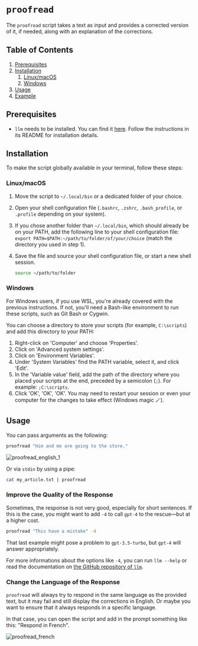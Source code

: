 # `proofread`

The `proofread` script takes a text as input and provides a corrected version of it, if needed, along with an explanation of the corrections.

<!-- TOC -->
## Table of Contents

1. [Prerequisites](#prerequisites)
1. [Installation](#installation)
    1. [Linux/macOS](#linuxmacos)
    1. [Windows](#windows)
1. [Usage](#usage)
1. [Example](#example)
<!-- /TOC -->

## Prerequisites

* `llm` needs to be installed. You can find it [here](https://github.com/simonw/llm). Follow the instructions in its README for installation details.

## Installation

To make the script globally available in your terminal, follow these steps:

### Linux/macOS

1. Move the script to `~/.local/bin` or a dedicated folder of your choice.
1. Open your shell configuration file (`.bashrc`, `.zshrc`, `.bash_profile`, or `.profile` depending on your system).
1. If you chose another folder than `~/.local/bin`, which should already be on your PATH, add the following line to your shell configuration file: `export PATH=$PATH:~/path/to/folder/of/your/choice` (match the directory you used in step 1).
1. Save the file and source your shell configuration file, or start a new shell session.

    ```bash
    source ~/path/to/folder
    ```

### Windows

For Windows users, if you use WSL, you're already covered with the previous instructions. If not, you'll need a Bash-like environment to run these scripts, such as Git Bash or Cygwin. 

You can choose a directory to store your scripts (for example, `C:\scripts`) and add this directory to your PATH:

1. Right-click on 'Computer' and choose 'Properties'.
1. Click on 'Advanced system settings'.
1. Click on 'Environment Variables'.
1. Under 'System Variables' find the PATH variable, select it, and click 'Edit'.
1. In the 'Variable value' field, add the path of the directory where you placed your scripts at the end, preceded by a semicolon (`;`). For example: `;C:\scripts`.
1. Click 'OK', 'OK', 'OK'. You may need to restart your session or even your computer for the changes to take effect (Windows magic 🪄).

## Usage

You can pass arguments as the following:

```bash
proofread "Him and me are going to the store."
```

![proofread_english_1](https://github.com/sderev/llm-toolbox/assets/24412384/d3ec4f50-1f1c-433e-b3d4-cbb7f51c91b3)


Or via `stdin` by using a pipe:

```bash
cat my_article.txt | proofread
```

### Improve the Quality of the Response

Sometimes, the response is not very good, especially for short sentences. If this is the case, you might want to add `-4` to call `gpt-4` to the rescue—but at a higher cost.

```bash
proofread "This have a mistake" -4
```

That last example might pose a problem to `gpt-3.5-turbo`, but `gpt-4` will answer appropriately.

For more informations about the options like `-4`, you can run `llm --help` or read the documentation on [the GitHub repository of `llm`](https://github.com/simonw/llm).

### Change the Language of the Response

`proofread` will always try to respond in the same language as the provided text, but it may fail and still display the corrections in English. Or maybe you want to ensure that it always responds in a specific language. 

In that case, you can open the script and add in the prompt something like this: "Respond in French".

![proofread_french](https://github.com/sderev/llm-toolbox/assets/24412384/f21e7f5f-e520-4bce-997f-1acbea5a4b93)
